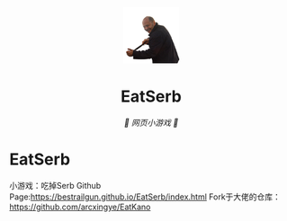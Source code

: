 <p align="center">
  <a href="https://bestrailgun.github.io/EatSerb/index.html"><img src="https://github.com/BestRailgun/EatSerb/blob/main/static/image/ClickBefore.png?raw=true" width="100" height="100" alt="EatKano"></a>
</p>
<div align="center">

# EatSerb

_🦌 网页小游戏 🥛_

</div>


# EatSerb
小游戏：吃掉Serb
Github Page:https://bestrailgun.github.io/EatSerb/index.html
Fork于大佬的仓库：https://github.com/arcxingye/EatKano
